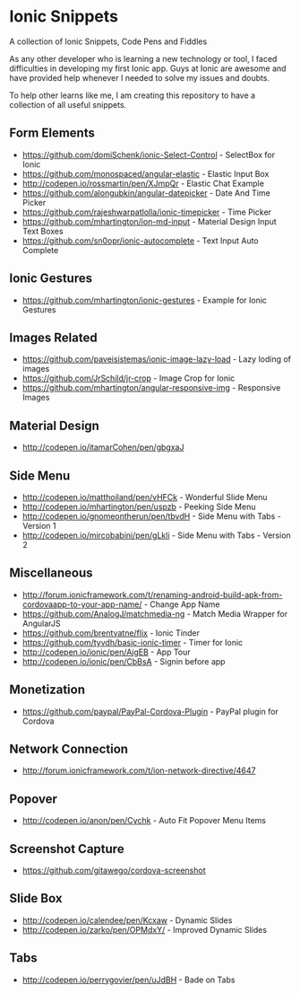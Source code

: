 # Ionic Snippets

A collection of Ionic Snippets, Code Pens and Fiddles

As any other developer who is learning a new technology or tool, I faced difficulties in developing my first Ionic app. Guys at Ionic are awesome and have provided help whenever I needed to solve my issues and doubts.

To help other learns like me, I am creating this repository to have a collection of all useful snippets.

## Form Elements
   - https://github.com/domiSchenk/ionic-Select-Control - SelectBox for Ionic
   - https://github.com/monospaced/angular-elastic - Elastic Input Box
   - http://codepen.io/rossmartin/pen/XJmpQr - Elastic Chat Example
   - https://github.com/alongubkin/angular-datepicker - Date And Time Picker
   - https://github.com/rajeshwarpatlolla/ionic-timepicker - Time Picker
   - https://github.com/mhartington/ion-md-input - Material Design Input Text Boxes
   - https://github.com/sn0opr/ionic-autocomplete - Text Input Auto Complete

## Ionic Gestures
   - https://github.com/mhartington/ionic-gestures - Example for Ionic Gestures
   
## Images Related 
   - https://github.com/paveisistemas/ionic-image-lazy-load - Lazy loding of images
   - https://github.com/JrSchild/jr-crop - Image Crop for Ionic
   - https://github.com/mhartington/angular-responsive-img - Responsive Images

## Material Design
   - http://codepen.io/itamarCohen/pen/gbgxaJ

## Side Menu
   - http://codepen.io/matthoiland/pen/vHFCk - Wonderful Slide Menu
   - http://codepen.io/mhartington/pen/uspzb - Peeking Side Menu
   - http://codepen.io/gnomeontherun/pen/tbvdH - Side Menu with Tabs - Version 1
   - http://codepen.io/mircobabini/pen/gLkli - Side Menu with Tabs - Version 2
   
## Miscellaneous
   - http://forum.ionicframework.com/t/renaming-android-build-apk-from-cordovaapp-to-your-app-name/ - Change App Name
   - https://github.com/AnalogJ/matchmedia-ng - Match Media Wrapper for AngularJS
   - https://github.com/brentvatne/flix - Ionic Tinder
   - https://github.com/tyvdh/basic-ionic-timer - Timer for Ionic
   - http://codepen.io/ionic/pen/AjgEB - App Tour
   - http://codepen.io/ionic/pen/CbBsA - Signin before app
   
## Monetization
   - https://github.com/paypal/PayPal-Cordova-Plugin - PayPal plugin for Cordova

## Network Connection
   - http://forum.ionicframework.com/t/ion-network-directive/4647

## Popover
   - http://codepen.io/anon/pen/Cychk - Auto Fit Popover Menu Items

## Screenshot Capture
   - https://github.com/gitawego/cordova-screenshot
   
## Slide Box
   - http://codepen.io/calendee/pen/Kcxaw - Dynamic Slides
   - http://codepen.io/zarko/pen/OPMdxY/ - Improved Dynamic Slides

## Tabs
   - http://codepen.io/perrygovier/pen/uJdBH - Bade on Tabs
